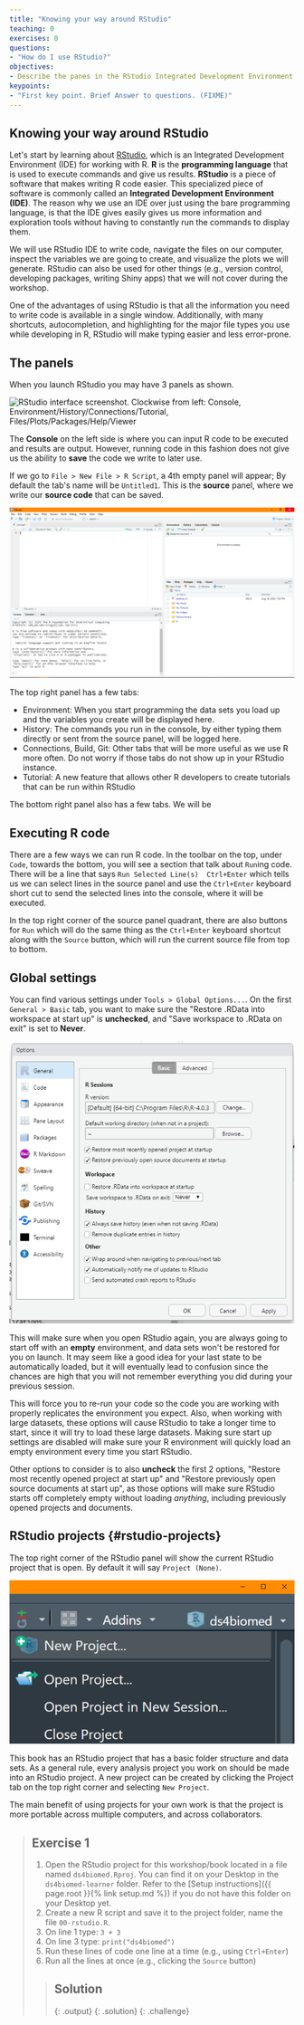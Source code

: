 ```yaml
---
title: "Knowing your way around RStudio"
teaching: 0
exercises: 0
questions:
- "How do I use RStudio?"
objectives:
- Describe the panes in the RStudio Integrated Development Environment (IDE).
keypoints:
- "First key point. Brief Answer to questions. (FIXME)"
---
```

## Knowing your way around RStudio

Let's start by learning about [RStudio](https://www.rstudio.com/), which is an
Integrated Development Environment (IDE) for working with R. 
**R** is the **programming language** that is used to execute commands and give us results.
**RStudio** is a piece of software that makes writing R code easier.
This specialized piece of software is commonly called an **Integrated Development Environment (IDE)**.
The reason why we use an IDE over just using the bare programming language,
is that the IDE gives easily gives us more information and exploration tools without having to constantly
run the commands to display them.

We will use RStudio IDE to write code, navigate the files on our computer,
inspect the variables we are going to create, and visualize the plots we will
generate. RStudio can also be used for other things (e.g., version control,
developing packages, writing Shiny apps) that we will not cover during the
workshop.

One of the advantages of using RStudio is that all the information you need to
write code is available in a single window. Additionally, with many shortcuts,
autocompletion, and highlighting for the major file types you use while
developing in R, RStudio will make typing easier and less error-prone.

## The panels

When you launch RStudio you may have 3 panels as shown.

![RStudio interface screenshot. Clockwise from left: Console,
Environment/History/Connections/Tutorial, Files/Plots/Packages/Help/Viewer](../fig/panels-3.PNG)

The **Console** on the left side is where you can input R code to be executed and results are output.
However, running code in this fashion does not give us the ability to **save**
the code we write to later use.

If we go to `File > New File > R Script`, a 4th empty panel will appear;
By default the tab's name will be `Untitled1`.
This is the **source** panel, where we write our **source code** that can be saved.

![RStudio interface screenshot with Source panel](../fig/panels-4.PNG)

The top right panel has a few tabs:

- Environment: When you start programming the data sets you load up and the variables you create will be displayed here.
- History: The commands you run in the console, by either typing them directly or sent from the source panel,
  will be logged here.
- Connections, Build, Git: Other tabs that will be more useful as we use R more often.
  Do not worry if those tabs do not show up in your RStudio instance.
- Tutorial: A new feature that allows other R developers to create tutorials that can be run within RStudio

The bottom right panel also has a few tabs.
We will be 

## Executing R code

There are a few ways we can run R code.
In the toolbar on the top, under `Code`, towards the bottom,
you will see a section that talk about `Run`ing code.
There will be a line that says `Run Selected Line(s)  Ctrl+Enter`
which tells us we can select lines in the source panel and use the `Ctrl+Enter` keyboard short cut
to send the selected lines into the console,
where it will be executed.

In the top right corner of the source panel quadrant,
there are also buttons for `Run` which will do the same thing as the `Ctrl+Enter` keyboard shortcut
along with the `Source` button, which will run the current source file from top to bottom.

## Global settings

You can find various settings under `Tools > Global Options...`.
On the first `General > Basic` tab, you want to make sure the "Restore .RData into workspace at start up" is **unchecked**, and "Save workspace to .RData on exit" is set to **Never**.

![RStudio options to restore RData or workspace](../fig/options-general-basic.PNG)

This will make sure when you open RStudio again, you are always going to start off with an **empty** environment,
and data sets won't be restored for you on launch.
It may seem like a good idea for your last state to be automatically loaded,
but it will eventually lead to confusion since the chances are high that you will not remember everything you did during your previous session.

This will force you to re-run your code so the code you are working with properly replicates the environment you expect.
Also, when working with large datasets, these options will cause RStudio to take a longer time to start,
since it will try to load these large datasets.
Making sure start up settings are disabled will make sure your R environment will quickly load an empty environment every time you start RStudio.

Other options to consider is to also **uncheck** the first 2 options, "Restore most recently opened project at start up" and "Restore previously open source documents at start up",
as those options will make sure RStudio starts off completely empty without loading *anything*,
including previously opened projects and documents.

## RStudio projects {#rstudio-projects}

The top right corner of the RStudio panel will show the current RStudio project that is open.
By default it will say `Project (None)`.

![Current RStudio project open](../fig/project.PNG)

This book has an RStudio project that has a basic folder structure and data sets.
As a general rule, every analysis project you work on should be made into an RStudio project.
A new project can be created by clicking the Project tab on the top right corner and selecting `New Project`.

The main benefit of using projects for your own work is that the project is more portable across multiple computers,
and across collaborators.

> ## Exercise 1
>
> 1. Open the RStudio project for this workshop/book located in a file named `ds4biomed.Rproj`. You can find it on your Desktop in the `ds4biomed-learner` folder. Refer to the [Setup instructions]({{ page.root }}{% link setup.md %}) if you do not have this folder on your Desktop yet.  
> 2. Create a new R script and save it to the project folder, name the file `00-rstudio.R`.  
> 3. On line 1 type: `3 + 3`   
> 4. On line 3 type: `print("ds4biomed")`  
> 5. Run these lines of code one line at a time (e.g., using `Ctrl+Enter`)  
> 6. Run all the lines at once (e.g., clicking the `Source` button)  
>
> >
> > ## Solution
> >
> >
> >
> > {: .output}
> {: .solution}
{: .challenge}

